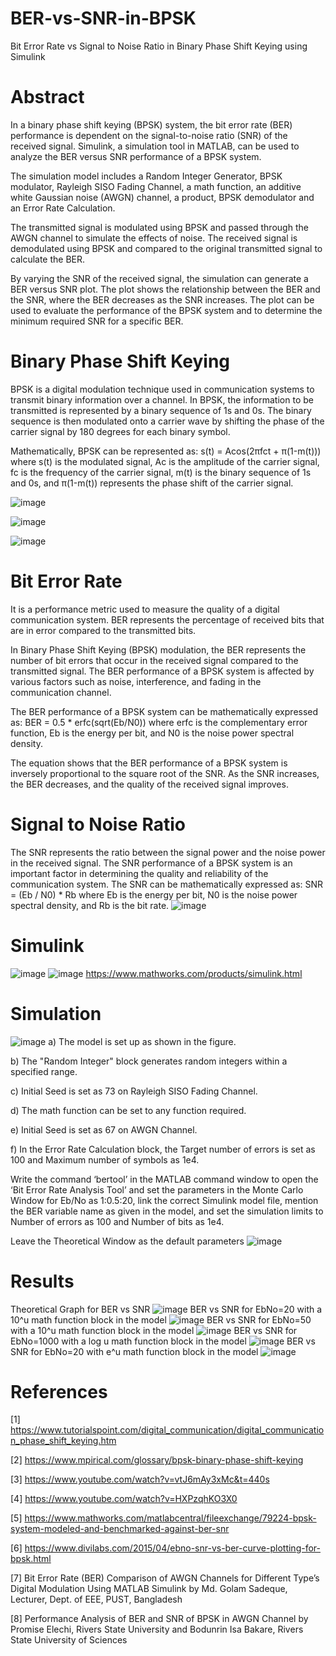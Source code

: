 # BER-vs-SNR-in-BPSK
Bit Error Rate vs Signal to Noise Ratio in Binary Phase Shift Keying using Simulink
# Abstract
In a binary phase shift keying (BPSK) system, the bit error rate (BER) performance is dependent on the signal-to-noise ratio (SNR) of the received signal. Simulink, a simulation tool in MATLAB, can be used to analyze the BER versus SNR performance of a BPSK system.

The simulation model includes a Random Integer Generator, BPSK modulator, Rayleigh SISO Fading Channel, a math function, an additive white Gaussian noise (AWGN) channel, a product, BPSK demodulator and an Error Rate Calculation.

The transmitted signal is modulated using BPSK and passed through the AWGN channel to simulate the effects of noise. The received signal is demodulated using BPSK and compared to the original transmitted signal to calculate the BER.

By varying the SNR of the received signal, the simulation can generate a BER versus SNR plot. The plot shows the relationship between the BER and the SNR, where the BER decreases as the SNR increases. The plot can be used to evaluate the performance of the BPSK system and to determine the minimum required SNR for a specific BER.
# Binary Phase Shift Keying
BPSK is a digital modulation technique used in communication systems to transmit binary information over a channel. In BPSK, the information to be transmitted is represented by a binary sequence of 1s and 0s. The binary sequence is then modulated onto a carrier wave by shifting the phase of the carrier signal by 180 degrees for each binary symbol.

Mathematically, BPSK can be represented as:
s(t) = Acos(2πfct + π(1-m(t)))
where s(t) is the modulated signal, Ac is the amplitude of the carrier signal, fc is the frequency of the carrier signal, m(t) is the binary sequence of 1s and 0s, and π(1-m(t)) represents the phase shift of the carrier signal.

![image](https://github.com/KarthikT23/BER-vs-SNR-in-BPSK/assets/119528503/93f5d297-6fb5-41cc-9db1-9b66934176fc)

![image](https://github.com/KarthikT23/BER-vs-SNR-in-BPSK/assets/119528503/3e5f44c1-6bed-4c0d-bb8a-3cb8b8da6a5d)

![image](https://github.com/KarthikT23/BER-vs-SNR-in-BPSK/assets/119528503/77e12f13-1c8c-4b34-b25a-c75711fd06ee)

# Bit Error Rate
It is a performance metric used to measure the quality of a digital communication system. BER represents the percentage of received bits that are in error compared to the transmitted bits.

In Binary Phase Shift Keying (BPSK) modulation, the BER represents the number of bit errors that occur in the received signal compared to the transmitted signal. The BER performance of a BPSK system is affected by various factors such as noise, interference, and fading in the communication channel.

The BER performance of a BPSK system can be mathematically expressed as:
BER = 0.5 * erfc(sqrt(Eb/N0))
where erfc is the complementary error function, Eb is the energy per bit, and N0 is the noise power spectral density.

The equation shows that the BER performance of a BPSK system is inversely proportional to the square root of the SNR. As the SNR increases, the BER decreases, and the quality of the received signal improves.

# Signal to Noise Ratio
The SNR represents the ratio between the signal power and the noise power in the received signal. The SNR performance of a BPSK system is an important factor in determining the quality and reliability of the communication system.
The SNR can be mathematically expressed as:
SNR = (Eb / N0) * Rb
where Eb is the energy per bit, N0 is the noise power spectral density, and Rb is the bit rate.
![image](https://github.com/KarthikT23/BER-vs-SNR-in-BPSK/assets/119528503/8d34d2d5-da7f-4c9a-8da3-fbe684c60bec)

# Simulink
![image](https://github.com/KarthikT23/BER-vs-SNR-in-BPSK/assets/119528503/1e3049bb-2049-4c22-b288-91bb3dd3f0c5)
![image](https://github.com/KarthikT23/BER-vs-SNR-in-BPSK/assets/119528503/918efc4b-cedb-4d92-8837-9a979c94470e)
https://www.mathworks.com/products/simulink.html

# Simulation
![image](https://github.com/KarthikT23/BER-vs-SNR-in-BPSK/assets/119528503/7567d52e-b127-4fef-a75a-71b3bd813cb0)
a) The model is set up as shown in the figure.

b) The "Random Integer" block generates random integers within a specified range.

c) Initial Seed is set as 73 on Rayleigh SISO Fading Channel.

d) The math function can be set to any function required.

e) Initial Seed is set as 67 on AWGN Channel.

f) In the Error Rate Calculation block, the Target number of errors is set as 100 and Maximum number of symbols as 1e4.

Write the command ‘bertool’ in the MATLAB command window to open the ‘Bit Error Rate Analysis Tool’ and set the parameters in the Monte Carlo Window for Eb/No as 1:0.5:20, link the correct Simulink model file, mention the BER variable name as given in the model, and set the simulation limits to Number of errors as 100 and Number of bits as 1e4. 

Leave the Theoretical Window as the default parameters
![image](https://github.com/KarthikT23/BER-vs-SNR-in-BPSK/assets/119528503/e5955df6-007b-479c-94d7-17b591b45c95)

# Results
Theoretical Graph for BER vs SNR
![image](https://github.com/KarthikT23/BER-vs-SNR-in-BPSK/assets/119528503/0c604190-f8ed-4f16-a30d-c812e9974ff6)
BER vs SNR for EbNo=20 with a 10^u math function block in the model
![image](https://github.com/KarthikT23/BER-vs-SNR-in-BPSK/assets/119528503/c614f5dd-be19-439f-9398-b6cac1d0f2d8)
BER vs SNR for EbNo=50 with a 10^u math function block in the model
![image](https://github.com/KarthikT23/BER-vs-SNR-in-BPSK/assets/119528503/42791421-f008-4a7a-be08-13ba90ded99f)
BER vs SNR for EbNo=1000 with a log u math function block in the model
![image](https://github.com/KarthikT23/BER-vs-SNR-in-BPSK/assets/119528503/4857a13f-52f1-476a-950f-b2569ae0196e)
BER vs SNR for EbNo=20 with e^u math function block in the model
![image](https://github.com/KarthikT23/BER-vs-SNR-in-BPSK/assets/119528503/11e96ba4-0c5a-47c5-baa5-3c5c788856e3)

# References
[1] https://www.tutorialspoint.com/digital_communication/digital_communication_phase_shift_keying.htm

[2] https://www.mpirical.com/glossary/bpsk-binary-phase-shift-keying

[3] https://www.youtube.com/watch?v=vtJ6mAy3xMc&t=440s

[4] https://www.youtube.com/watch?v=HXPzqhKO3X0

[5] https://www.mathworks.com/matlabcentral/fileexchange/79224-bpsk-system-modeled-and-benchmarked-against-ber-snr

[6] https://www.divilabs.com/2015/04/ebno-snr-vs-ber-curve-plotting-for-bpsk.html

[7] Bit Error Rate (BER) Comparison of AWGN Channels for Different Type’s Digital Modulation Using MATLAB Simulink by Md. Golam Sadeque, Lecturer, Dept. of EEE, PUST, Bangladesh

[8] Performance Analysis of BER and SNR of BPSK in AWGN Channel by Promise Elechi, Rivers State University and Bodunrin Isa Bakare, Rivers State University of Sciences









